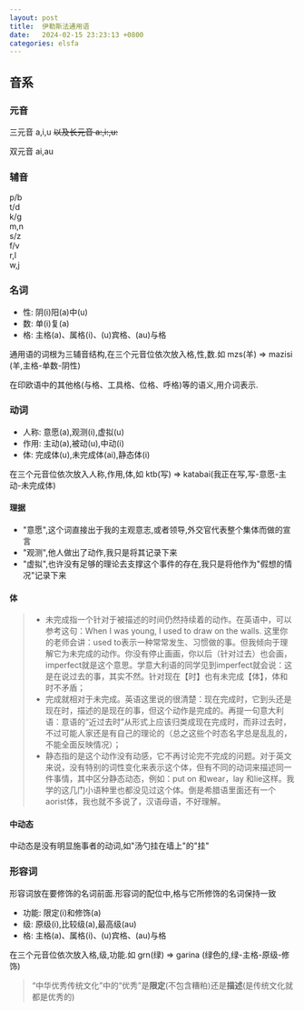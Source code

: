 ```yaml
---
layout: post
title:  伊勒斯法通用语
date:   2024-02-15 23:23:13 +0800
categories: elsfa
---
```

## 音系
### 元音
三元音 a,i,u <del>以及长元音 a:,i:,u:</del>

双元音 ai,au

### 辅音
p/b  
t/d  
k/g  
m,n  
s/z  
f/v  
r,l  
w,j

### 名词

- 性: 阴(i)阳(a)中(u)
- 数: 单(i)复(a)
- 格: 主格(a)、属格(i)、(u)宾格、(au)与格

通用语的词根为三辅音结构,在三个元音位依次放入格,性,数.如 mzs(羊) => mazisi (羊,主格-单数-阴性)

在印欧语中的其他格(与格、工具格、位格、呼格)等的语义,用介词表示.



### 动词
- 人称: 意愿(a),观测(i),虚拟(u)
- 作用: 主动(a),被动(u),中动(i)
- 体: 完成体(u),未完成体(ai),静态体(i)

在三个元音位依次放入人称,作用,体,如 ktb(写) => katabai(我正在写,写-意愿-主动-未完成体)

#### 理据

- "意愿",这个词直接出于我的主观意志,或者领导,外交官代表整个集体而做的宣言
- "观测",他人做出了动作,我只是将其记录下来
- "虚拟",也许没有足够的理论去支撑这个事件的存在,我只是将他作为"假想的情况"记录下来

<!-- 作者：未命名-ICARUS
链接：https://www.zhihu.com/question/29924507/answer/46128667
来源：知乎
著作权归作者所有。商业转载请联系作者获得授权，非商业转载请注明出处。 -->

#### 体

>- 未完成指一个针对于被描述的时间仍然持续着的动作。在英语中，可以参考这句：When I was young, I used to draw on the walls. 这里你的老师会讲：used to表示一种常常发生、习惯做的事。但我倾向于理解它为未完成的动作。你没有停止画画，你以后（针对过去）也会画，imperfect就是这个意思。学意大利语的同学见到imperfect就会说：这是在说过去的事，其实不然。针对现在【时】也有未完成【体】，体和时不矛盾；
>- 完成就相对于未完成。英语这里说的很清楚：现在完成时，它到头还是现在时，描述的是现在的事，但这个动作是完成的。再提一句意大利语：意语的“近过去时”从形式上应该归类成现在完成时，而非过去时，不过可能人家还是有自己的理论的（总之这些个时态名字总是乱乱的，不能全面反映情况）；
>- 静态指的是这个动作没有动感，它不再讨论完不完成的问题。对于英文来说，没有特别的词性变化来表示这个体，但有不同的动词来描述同一件事情，其中区分静态动态，例如：put on 和wear，lay 和lie这样。我学的这几门小语种里也都没见过这个体。倒是希腊语里面还有一个aorist体，我也就不多说了，汉语母语，不好理解。

#### 中动态

中动态是没有明显施事者的动词,如"汤勺挂在墙上"的"挂"

### 形容词

形容词放在要修饰的名词前面.形容词的配位中,格与它所修饰的名词保持一致
- 功能: 限定(i)和修饰(a)
- 级: 原级(i),比较级(a),最高级(au)
- 格: 主格(a)、属格(i)、(u)宾格、(au)与格

在三个元音位依次放入格,级,功能.如 grn(绿) => garina (绿色的,绿-主格-原级-修饰)

> “中华优秀传统文化”中的“优秀”是**限定**(不包含糟粕)还是**描述**(是传统文化就都是优秀的)

